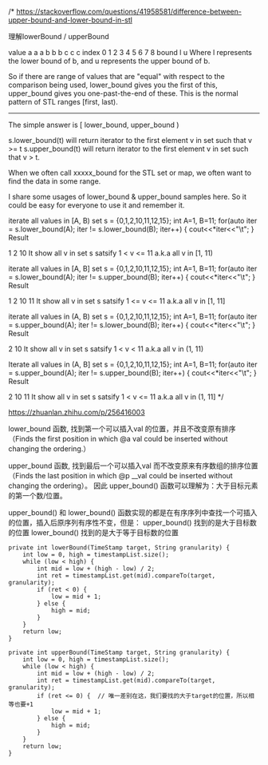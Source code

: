 /*
https://stackoverflow.com/questions/41958581/difference-between-upper-bound-and-lower-bound-in-stl

理解lowerBound / upperBound


value a a a b b b c c c
index 0 1 2 3 4 5 6 7 8
bound       l     u
Where l represents the lower bound of b, and u represents the upper bound of b.

So if there are range of values that are "equal" with respect to the comparison being used, 
lower_bound gives you the first of this, 
upper_bound gives you one-past-the-end of these. This is the normal pattern of STL ranges [first, last).



----------------------------------------------------
The simple answer is [ lower_bound, upper_bound )

s.lower_bound(t) will return iterator to the first element v in set such that v >= t
s.upper_bound(t) will return iterator to the first element v in set such that v > t.

When we often call xxxxx_bound for the STL set or map,
we often want to find the data in some range.

I share some usages of lower_bound & upper_bound samples here. So it could be easy for everyone to use it and remember it.

iterate all values in [A, B)
set<int> s = {0,1,2,10,11,12,15};
int A=1, B=11;
for(auto iter = s.lower_bound(A); iter != s.lower_bound(B); iter++) {
    cout<<*iter<<"\t";
}
Result

1       2       10
It show all v in set s satsify 1 < v <= 11 a.k.a all v in [1, 11)

iterate all values in [A, B]
set<int> s = {0,1,2,10,11,12,15};
int A=1, B=11;
for(auto iter = s.lower_bound(A); iter != s.upper_bound(B); iter++) {
    cout<<*iter<<"\t";
}
Result

1       2       10      11
It show all v in set s satsify 1 <= v <= 11 a.k.a all v in [1, 11]

iterate all values in (A, B)
set<int> s = {0,1,2,10,11,12,15};
int A=1, B=11;
for(auto iter = s.upper_bound(A); iter != s.lower_bound(B); iter++) {
    cout<<*iter<<"\t";
}
Result

2       10
It show all v in set s satsify 1 < v < 11 a.k.a all v in (1, 11)

Iterate all values in (A, B]
set<int> s = {0,1,2,10,11,12,15};
int A=1, B=11;
for(auto iter = s.upper_bound(A); iter != s.upper_bound(B); iter++) {
    cout<<*iter<<"\t";
}
Result

2       10      11
It show all v in set s satsify 1 < v <= 11 a.k.a all v in (1, 11]
*/






https://zhuanlan.zhihu.com/p/256416003


lower_bound 函数, 找到第一个可以插入val 的位置，并且不改变原有排序（Finds the first position in which @a val could be inserted without changing the ordering.）

upper_bound 函数, 找到最后一个可以插入val 而不改变原来有序数组的排序位置（Finds the last position in which @p __val could be inserted without changing the ordering）。
因此 upper_bound() 函数可以理解为：大于目标元素的第一个数/位置。


upper_bound() 和 lower_bound() 函数实现的都是在有序序列中查找一个可插入的位置，插入后原序列有序性不变，但是：
upper_bound() 找到的是大于目标数的位置
lower_bound() 找到的是大于等于目标数的位置


    private int lowerBound(TimeStamp target, String granularity) {
        int low = 0, high = timestampList.size();
        while (low < high) {
            int mid = low + (high - low) / 2;
            int ret = timestampList.get(mid).compareTo(target, granularity);
            if (ret < 0) {
                low = mid + 1;
            } else {
                high = mid;
            }
        }
        return low;
    }

    private int upperBound(TimeStamp target, String granularity) {
        int low = 0, high = timestampList.size();
        while (low < high) {
            int mid = low + (high - low) / 2;
            int ret = timestampList.get(mid).compareTo(target, granularity);
            if (ret <= 0) {  // 唯一差别在这，我们要找的大于target的位置，所以相等也要+1
                low = mid + 1;
            } else {
                high = mid;
            }
        }
        return low;
    }
